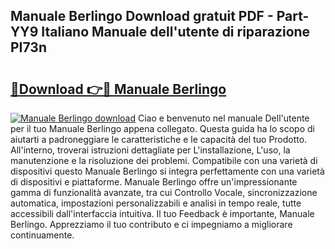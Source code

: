 ## Manuale Berlingo Download gratuit PDF - Part-YY9 Italiano Manuale dell'utente di riparazione PI73n

# <h2><a href="http://dfbh1mh.blite.top/?on=Manuale+Berlingo">🔗Download 👉🔴 Manuale Berlingo</a></h2>

[![Manuale Berlingo download](https://i.imgur.com/lujVjoI.png)](http://dfbh1mh.blite.top/?on=Manuale+Berlingo)
Ciao e benvenuto nel manuale Dell'utente per il tuo Manuale Berlingo appena collegato. Questa guida ha lo scopo di aiutarti a padroneggiare le caratteristiche e le capacità del tuo Prodotto. All'interno, troverai istruzioni dettagliate per L'installazione, L'uso, la manutenzione e la risoluzione dei problemi. Compatibile con una varietà di dispositivi questo Manuale Berlingo si integra perfettamente con una varietà di dispositivi e piattaforme. Manuale Berlingo offre un'impressionante gamma di funzionalità avanzate, tra cui Controllo Vocale, sincronizzazione automatica, impostazioni personalizzabili e analisi in tempo reale, tutte accessibili dall'interfaccia intuitiva. Il tuo Feedback è importante, Manuale Berlingo. Apprezziamo il tuo contributo e ci impegniamo a migliorare continuamente.
